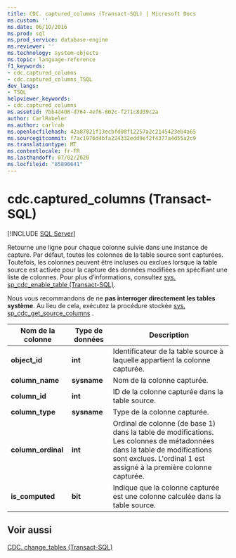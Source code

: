 ```yaml
---
title: CDC. captured_columns (Transact-SQL) | Microsoft Docs
ms.custom: ''
ms.date: 06/10/2016
ms.prod: sql
ms.prod_service: database-engine
ms.reviewer: ''
ms.technology: system-objects
ms.topic: language-reference
f1_keywords:
- cdc.captured_columns
- cdc.captured_columns_TSQL
dev_langs:
- TSQL
helpviewer_keywords:
- cdc.captured_columns
ms.assetid: 7bb4d408-d764-4ef6-802c-f271c8d39c2a
author: CarlRabeler
ms.author: carlrab
ms.openlocfilehash: 42a87821f13ecbfd08f12257a2c2145423eb4a65
ms.sourcegitcommit: f7ac1976d4bfa224332edd9ef2f4377a4d55a2c9
ms.translationtype: MT
ms.contentlocale: fr-FR
ms.lasthandoff: 07/02/2020
ms.locfileid: "85890641"
---
```

# <a name="cdccaptured_columns-transact-sql"></a>cdc.captured_columns (Transact-SQL)
[!INCLUDE [SQL Server](../../includes/applies-to-version/sqlserver.md)]

  Retourne une ligne pour chaque colonne suivie dans une instance de capture. Par défaut, toutes les colonnes de la table source sont capturées. Toutefois, les colonnes peuvent être incluses ou exclues lorsque la table source est activée pour la capture des données modifiées en spécifiant une liste de colonnes. Pour plus d’informations, consultez [sys. sp_cdc_enable_table &#40;Transact-SQL&#41;](../../relational-databases/system-stored-procedures/sys-sp-cdc-enable-table-transact-sql.md).  
  
 Nous vous recommandons de ne **pas interroger directement les tables système**. Au lieu de cela, exécutez la procédure stockée [sys. sp_cdc_get_source_columns](../../relational-databases/system-stored-procedures/sys-sp-cdc-get-captured-columns-transact-sql.md) .  
   
|Nom de la colonne|Type de données|Description|  
|-----------------|---------------|-----------------|  
|**object_id**|**int**|Identificateur de la table source à laquelle appartient la colonne capturée.|  
|**column_name**|**sysname**|Nom de la colonne capturée.|  
|**column_id**|**int**|ID de la colonne capturée dans la table source.|  
|**column_type**|**sysname**|Type de la colonne capturée.|  
|**column_ordinal**|**int**|Ordinal de colonne (de base 1) dans la table de modifications. Les colonnes de métadonnées dans la table de modifications sont exclues. L'ordinal 1 est assigné à la première colonne capturée.|  
|**is_computed**|**bit**|Indique que la colonne capturée est une colonne calculée dans la table source.|  
  
## <a name="see-also"></a>Voir aussi  
 [CDC. change_tables &#40;Transact-SQL&#41;](../../relational-databases/system-tables/cdc-change-tables-transact-sql.md)  
  
  
